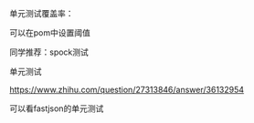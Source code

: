 单元测试覆盖率：

可以在pom中设置阈值

同学推荐：spock测试





单元测试

https://www.zhihu.com/question/27313846/answer/36132954

可以看fastjson的单元测试

